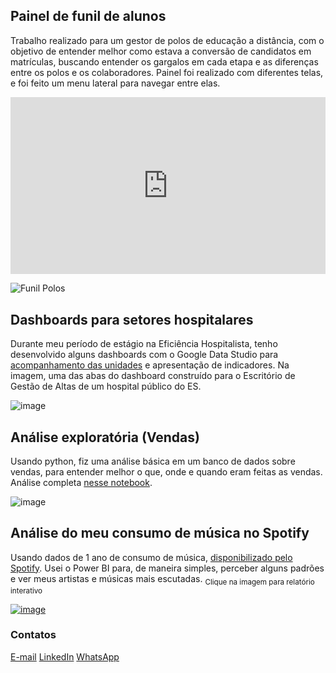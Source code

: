 ## Painel de funil de alunos
Trabalho realizado para um gestor de polos de educação a distância, com o objetivo de entender melhor como estava a conversão de candidatos em matrículas, buscando entender os gargalos em cada etapa e as diferenças entre os polos e os colaboradores. Painel foi realizado com diferentes telas, e foi feito um menu lateral para navegar entre elas.

<div style="position: relative; overflow: hidden; width: 100%; padding-top: 56.25%">
<iframe src="https://datastudio.google.com/embed/reporting/ecfede3d-39c3-43bc-ae20-ecace00667c5/page/cSUcC" frameborder="0" style="border:0; position: absolute; top: 0; left: 0; bottom: 0; right: 0; width: 100%; height: 100%;" allowfullscreen></iframe>
</div>
  
![Funil Polos](https://user-images.githubusercontent.com/54818262/136703673-b548f0e3-32e3-4019-939f-b4f5b6ffbd65.png)

## Dashboards para setores hospitalares
Durante meu período de estágio na Eficiência Hospitalista, tenho desenvolvido alguns dashboards com o Google Data Studio para [acompanhamento das unidades](https://www.linkedin.com/posts/joaowendling_businessintelligence-googledatastudio-saaeqde-activity-6800916673709789185-hfzv) e apresentação de indicadores. Na imagem, uma das abas do dashboard construído para o Escritório de Gestão de Altas de um hospital público do ES.

![image](https://user-images.githubusercontent.com/54818262/131716151-3082eaa6-975e-4d68-a5d8-d8f41df6d9d5.png)

## Análise exploratória (Vendas)
Usando python, fiz uma análise básica em um banco de dados sobre vendas, para entender melhor o que, onde e quando eram feitas as vendas. Análise completa [nesse notebook](/python/PythonVendas.html).

![image](https://user-images.githubusercontent.com/54818262/123850407-61d48380-d8f0-11eb-949b-f14593e93416.png)

## Análise do meu consumo de música no Spotify
Usando dados de 1 ano de consumo de música, [disponibilizado pelo Spotify](https://support.spotify.com/us/article/data-rights-and-privacy-settings/). Usei o Power BI para, de maneira simples, perceber alguns padrões e ver meus artistas e músicas mais escutadas. <sub>Clique na imagem para relatório interativo</sub>

[![image](https://user-images.githubusercontent.com/54818262/123849392-1ff70d80-d8ef-11eb-91ad-52666c53aa0d.png)](https://app.powerbi.com/view?r=eyJrIjoiZGUxMzRmNmUtY2I0ZC00N2FjLTkyNjItN2UwMTc4MWYzYzI3IiwidCI6IjM5NmZjOTQ3LWUxMGQtNDg4MC05NTA4LTRmNzRkNDQ1ZmE1MCJ9&pageName=ReportSection)  

### Contatos
[E-mail](mailto:joaogabriel.alves11@gmail.com)
[LinkedIn](https://www.linkedin.com/in/joaowendling/)
[WhatsApp](https://wa.me/555193570403)
